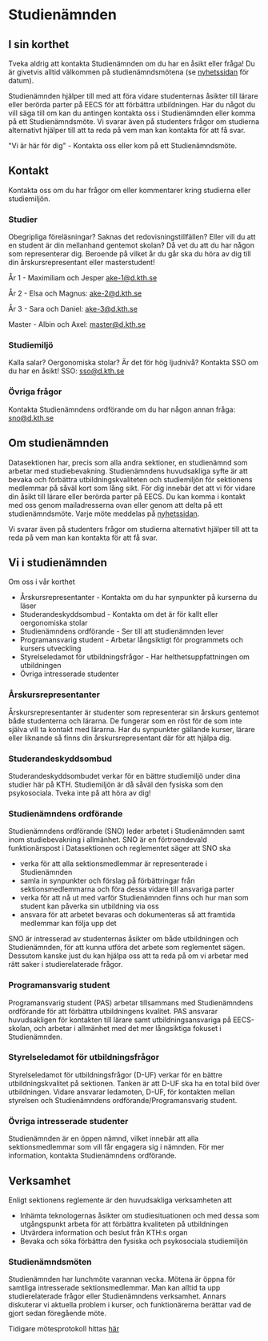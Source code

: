 # Studienämnden

## I sin korthet

Tveka aldrig att kontakta Studienämnden om du har en åsikt eller fråga!
Du är givetvis alltid välkommen på studienämndsmötena (se [nyhetssidan](/nyheter) för datum).

Studienämnden hjälper till med att föra vidare studenternas åsikter till lärare eller berörda parter på EECS för att förbättra utbildningen. Har du något du vill säga till om kan du antingen kontakta oss i Studienämnden eller komma på ett Studienämndsmöte. Vi svarar även på studenters frågor om studierna alternativt hjälper till att ta reda på vem man kan kontakta för att få svar.

"Vi är här för dig" - Kontakta oss eller kom på ett Studienämndsmöte.

## Kontakt

Kontakta oss om du har frågor om eller kommentarer kring studierna eller studiemiljön.

### Studier

Obegripliga föreläsningar? Saknas det redovisningstillfällen? Eller vill du att en student är din mellanhand gentemot skolan? Då vet du att du har någon som representerar dig. Beroende på vilket år du går ska du höra av dig till din årskursrepresentant eller masterstudent!

År 1 - Maximiliam och Jesper [ake-1@d.kth.se](mailto:ake-1@d.kth.se)

År 2 - Elsa och Magnus: [ake-2@d.kth.se](mailto:ake-2@d.kth.se)

År 3 - Sara och Daniel: [ake-3@d.kth.se](mailto:ake-3@d.kth.se)

Master - Albin och Axel: [master@d.kth.se](mailto:master@d.kth.se)


### Studiemiljö

Kalla salar? Oergonomiska stolar? Är det för hög ljudnivå? Kontakta SSO om du har en åsikt!
SSO: [sso@d.kth.se](mailto:sso@d.kth.se)

### Övriga frågor

Kontakta Studienämndens ordförande om du har någon annan fråga: [sno@d.kth.se](mailto:sno@d.kth.se)

## Om studienämnden

Datasektionen har, precis som alla andra sektioner, en studienämnd som arbetar med studiebevakning. Studienämndens huvudsakliga syfte är att bevaka och förbättra utbildningskvaliteten och studiemiljön för sektionens medlemmar på såväl kort som lång sikt.
För dig innebär det att vi för vidare din åsikt till lärare eller berörda parter på EECS. Du kan komma i kontakt med oss genom mailadresserna ovan eller genom att delta på ett studienämndsmöte. Varje möte meddelas på [nyhetssidan](/nyheter).

Vi svarar även på studenters frågor om studierna alternativt hjälper till att ta reda på vem man kan kontakta för att få svar.

## Vi i studienämnden

Om oss i vår korthet

* Årskursrepresentanter - Kontakta om du har synpunkter på kurserna du läser
* Studerandeskyddsombud - Kontakta om det är för kallt eller oergonomiska stolar
* Studienämndens ordförande - Ser till att studienämnden lever
* Programansvarig student - Arbetar långsiktigt för programmets och kursers utveckling
* Styrelseledamot för utbildningsfrågor - Har helthetsuppfattningen om utbildningen
* Övriga intresserade studenter

### Årskursrepresentanter
Årskursrepresentanter är studenter som representerar sin årskurs gentemot både studenterna och lärarna. De fungerar som en röst för de som inte själva vill ta kontakt med lärarna. Har du synpunkter gällande kurser, lärare eller liknande så finns din årskursrepresentant där för att hjälpa dig.

### Studerandeskyddsombud
Studerandeskyddsombudet verkar för en bättre studiemiljö under dina studier här på KTH. Studiemiljön är då såväl den fysiska som den psykosociala. Tveka inte på att höra av dig!

### Studienämndens ordförande
Studienämndens ordförande (SNO) leder arbetet i Studienämnden samt inom studiebevakning i allmänhet. SNO är en förtroendevald funktionärspost i Datasektionen och reglementet säger att SNO ska

* verka för att alla sektionsmedlemmar är representerade i Studienämnden
* samla in synpunkter och förslag på förbättringar från sektionsmedlemmarna och föra dessa vidare till ansvariga parter
* verka för att nå ut med varför Studienämnden finns och hur man som student kan påverka sin utbildning via oss
* ansvara för att arbetet bevaras och dokumenteras så att framtida medlemmar kan följa upp det

SNO är intresserad av studenternas åsikter om både utbildningen och Studienämnden, för att kunna utföra det arbete som reglementet sägen. Dessutom kanske just du kan hjälpa oss att ta reda på om vi arbetar med rätt saker i studierelaterade frågor.

### Programansvarig student
Programansvarig student (PAS) arbetar tillsammans med Studienämndens ordförande för att förbättra utbildningens kvalitet. PAS ansvarar huvudsakligen för kontakten till lärare samt utbildningsansvariga på EECS-skolan, och arbetar i allmänhet med det mer långsiktiga fokuset i Studienämnden.

### Styrelseledamot för utbildningsfrågor
Styrelseledamot för utbildningsfrågor (D-UF) verkar för en bättre utbildningskvalitet på sektionen. Tanken är att D-UF ska ha en total bild över utbildningen. Vidare ansvarar ledamoten, D-UF, för kontakten mellan styrelsen och Studienämndens ordförande/Programansvarig student.

### Övriga intresserade studenter
Studienämnden är en öppen nämnd, vilket innebär att alla sektionsmedlemmar som vill får engagera sig i nämnden. För mer information, kontakta Studienämndens ordförande.

## Verksamhet
Enligt sektionens reglemente är den huvudsakliga verksamheten att

* Inhämta teknologernas åsikter om studiesituationen och med dessa som utgångspunkt arbeta för att förbättra kvaliteten på utbildningen
* Utvärdera information och beslut från KTH:s organ
* Bevaka och söka förbättra den fysiska och psykosociala studiemiljön

### Studienämndsmöten
Studienämnden har lunchmöte varannan vecka. Mötena är öppna för samtliga intresserade sektionsmedlemmar. Man kan alltid ta upp studierelaterade frågor eller Studienämndens verksamhet. Annars diskuterar vi aktuella problem i kurser, och funktionärerna berättar vad de gjort sedan föregående möte.

Tidigare mötesprotokoll hittas [här](https://drive.google.com/drive/folders/0B5oC_KdJBCU7amRQb3RFb3VQbzg)
